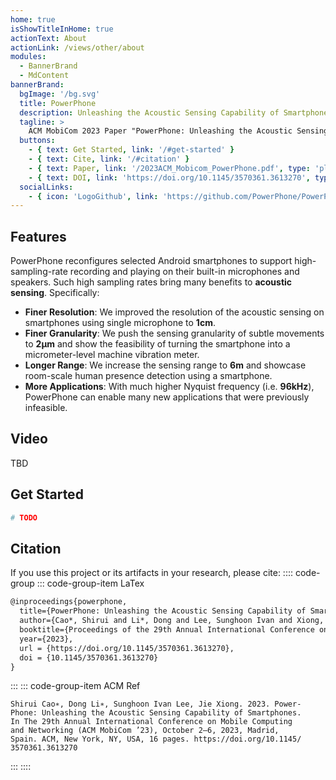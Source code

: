 ```yaml
---
home: true
isShowTitleInHome: true
actionText: About
actionLink: /views/other/about
modules:
  - BannerBrand
  - MdContent
bannerBrand:
  bgImage: '/bg.svg'
  title: PowerPhone
  description: Unleashing the Acoustic Sensing Capability of Smartphones
  tagline: > 
    ACM MobiCom 2023 Paper "PowerPhone: Unleashing the Acoustic Sensing Capability of Smartphones" 
  buttons:
    - { text: Get Started, link: '/#get-started' }
    - { text: Cite, link: '/#citation' }
    - { text: Paper, link: '/2023ACM_Mobicom_PowerPhone.pdf', type: 'plain' }
    - { text: DOI, link: 'https://doi.org/10.1145/3570361.3613270', type: 'plain' }
  socialLinks:
    - { icon: 'LogoGithub', link: 'https://github.com/PowerPhone/PowerPhone' }
---
```


## Features
PowerPhone reconfigures selected Android smartphones to support high-sampling-rate recording and playing on their built-in microphones and speakers. Such high sampling rates bring many benefits to **acoustic sensing**. Specifically:

* **Finer Resolution**: We improved the resolution of the acoustic sensing on smartphones using single microphone to **1cm**.
* **Finer Granularity**: We push the sensing granularity of subtle movements to **2μm** and show the feasibility of turning the smartphone into a micrometer-level machine vibration meter.
* **Longer Range**:  We increase the sensing range to **6m** and showcase room-scale human presence detection using a smartphone.
* **More Applications**:  With much higher Nyquist frequency (i.e. **96kHz**), PowerPhone can enable many new applications that were previously infeasible. 


## Video

TBD

## Get Started

```bash
# TODO
```

## Citation
If you use this project or its artifacts in your research, please cite:
:::: code-group
::: code-group-item LaTex
```latex
@inproceedings{powerphone,
  title={PowerPhone: Unleashing the Acoustic Sensing Capability of Smartphones},
  author={Cao*, Shirui and Li*, Dong and Lee, Sunghoon Ivan and Xiong, Jie},
  booktitle={Proceedings of the 29th Annual International Conference on Mobile Computing And Networking},
  year={2023},
  url = {https://doi.org/10.1145/3570361.3613270},
  doi = {10.1145/3570361.3613270}
}
```
:::
::: code-group-item ACM Ref
```
Shirui Cao∗, Dong Li∗, Sunghoon Ivan Lee, Jie Xiong. 2023. Power-
Phone: Unleashing the Acoustic Sensing Capability of Smartphones.
In The 29th Annual International Conference on Mobile Computing
and Networking (ACM MobiCom ’23), October 2–6, 2023, Madrid,
Spain. ACM, New York, NY, USA, 16 pages. https://doi.org/10.1145/
3570361.3613270
```
:::
::::